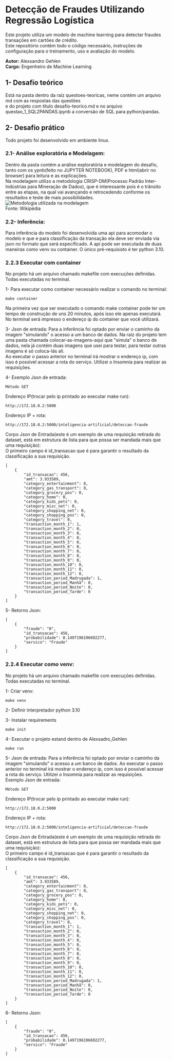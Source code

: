 # Detecção de Fraudes Utilizando Regressão Logística

Este projeto utiliza um modelo de machine learning para detectar fraudes transações em cartões de crédito.  
Este repositório contém todo o código necessário, instruções de configuração para o treinamento, uso e avaliação do modelo.

**Autor:** Alexsandro Gehlen  
**Cargo:** Engenheiro de Machine Learning

## 1- Desafio teórico
Está na pasta dentro da raiz questoes-teoricas, neme contém um arquivo md com as respostas das questões \
e do projeto com título desafio-teorico.md e no arquivo questao_1_SQL2PANDAS.ipynb a conversão de SQL para python/pandas.

## 2- Desafio prático
Todo projeto foi desenvolvido em ambiente linux.

### 2.1- Análise exploratória e Modelagem:
Dentro da pasta   contém a análise exploratória e modelagem do desafio, tanto com os ypnb(feito no JUPYTER NOTEBOOK), PDF e html(abrir no browser) para leitura e as explicações.\
Na modelagem utilizo a metodologia CRISP-DM(Processo Padrão Inter-Indústrias para Mineração de Dados), que é interessante
pois é o trânsito entre as etapas, na qual vai avançando e retrocedendo conforme os resultados e teste de mais possibilidades.\
![Metodologia utilizada na modelagem](modelagem/479px-CRISP-DM_Process_Diagram.png)\
Fonte: Wikipédia


### 2.2- Inferência:
Para inferência do modelo foi desenvolvida uma api para acomodar o modelo e que e para classificação da transação ela deve ser enviada via json no formato que será específicado.
A api pode ser executada de duas maneiras como venv ou container. O único pré-requisisto é ter python 3.10.

### 2.2.3 Executar com container
No projeto há um arquivo chamado makefile com execuções definidas. Todas executadas no terminal.


1- Para executar como container necessário realizar o comando no terminal:
    
    make container
			
Na primeira vez que ser executado o comando make container pode ter um tempo de construção de uns 20 minutos, após isso ele apenas executará.
No terminal será impresso o endereço ip do container que você utilizará.
			
3- Json de entrada:
Para a inferência foi optado por enviar o caminho da imagem "simulando" o acesso a um banco de dados.
Na raíz do projeto tem uma pasta chamada colocar-as-imagens-aqui que "simula" o banco de dados, nela já contém duas imagens que usei para testar, para testar outras imagens é só coloca-lás ali.			
Ao executar o passo anterior no terminal irá mostrar o endereço ip, com isso é possível acessar a rota do serviço.
Utilizei o Insomnia para realizar as requisições.  
			
4-	Exemplo Json de entrada:
	
    Método GET
			
Endereço IP(trocar pelo ip printado ao executar make run):

    http://172.18.0.2:5000
				
Endereço IP + rota:

	http://172.18.0.2:5000/inteligencia-artificial/deteccao-fraude
				
Corpo Json de Entrada(este é um exemplo de uma requisição retirada do dataset, está em estrutura de lista para que possa ser mandada mais que uma requisição): \
O primeiro campo é id_transacao que é para garantir o resultado da classificação a sua requisição.
        

    [
        {
            "id_transacao": 456,
            "amt": 3.933589,
            "category_entertainment": 0,
            "category_gas_transport": 0,
            "category_grocery_pos": 0,
            "category_home": 0,
            "category_kids_pets": 0,
            "category_misc_net": 0,
            "category_shopping_net": 0,
            "category_shopping_pos": 0,
            "category_travel": 0,
            "transaction_month_1": 1,
            "transaction_month_2": 0,
            "transaction_month_3": 0,
            "transaction_month_4": 0,
            "transaction_month_5": 0,
            "transaction_month_6": 0,
            "transaction_month_7": 0,
            "transaction_month_8": 0,
            "transaction_month_9": 0,
            "transaction_month_10": 0,
            "transaction_month_11": 0,
            "transaction_month_12": 0,
            "transaction_period_Madrugada": 1,
            "transaction_period_Manhã": 0,
            "transaction_period_Noite": 0,
            "transaction_period_Tarde": 0
        }   
    ]

					
5-	Retorno Json:	

    [
        {
            "fraude": "0",
            "id_transacao": 456,
            "probabilidade": 0.1497196196692277,
            "servico": "Fraude"
        }
    ]

### 2.2.4 Executar como venv:
No projeto há um arquivo chamado makefile com execuções definidas. Todas executadas no terminal.
			
1- Criar venv:

    make venv

2- Definir interpretador python 3.10
		
3- Instalar requirements
    
    make init
			
4- Executar o projeto estand dentro de Alexsadro_Gehlen

    make run
			
5- Json de entrada:
Para a inferência foi optado por enviar o caminho da imagem "simulando" o acesso a um banco de dados.
Ao executar o passo anterior no terminal irá mostrar o endereço ip, com isso é possível acessar a rota do serviço.
Utilizei o Insomnia para realizar as requisições.  
Exemplo Json de entrada:
    
    Método GET

			
Endereço IP(trocar pelo ip printado ao executar make run):

    http://172.18.0.2:5000
				
Endereço IP + rota:

	http://172.18.0.2:5000/inteligencia-artificial/deteccao-fraude
				
Corpo Json de Entrada(este é um exemplo de uma requisição retirada do dataset, está em estrutura de lista para que possa ser mandada mais que uma requisição): \
O primeiro campo é id_transacao que é para garantir o resultado da classificação a sua requisição.
        

    [
        {
            "id_transacao": 456,
            "amt": 3.933589,
            "category_entertainment": 0,
            "category_gas_transport": 0,
            "category_grocery_pos": 0,
            "category_home": 0,
            "category_kids_pets": 0,
            "category_misc_net": 0,
            "category_shopping_net": 0,
            "category_shopping_pos": 0,
            "category_travel": 0,
            "transaction_month_1": 1,
            "transaction_month_2": 0,
            "transaction_month_3": 0,
            "transaction_month_4": 0,
            "transaction_month_5": 0,
            "transaction_month_6": 0,
            "transaction_month_7": 0,
            "transaction_month_8": 0,
            "transaction_month_9": 0,
            "transaction_month_10": 0,
            "transaction_month_11": 0,
            "transaction_month_12": 0,
            "transaction_period_Madrugada": 1,
            "transaction_period_Manhã": 0,
            "transaction_period_Noite": 0,
            "transaction_period_Tarde": 0
        }   
    ]

					
6-	Retorno Json:	

    [
        {
            "fraude": "0",
            "id_transacao": 456,
            "probabilidade": 0.1497196196692277,
            "servico": "Fraude"
        }
    ]    

